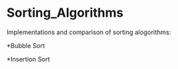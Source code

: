# Sorting_Algorithms
Implementations and comparison of sorting alogorithms:

*Bubble Sort

*Insertion Sort 

